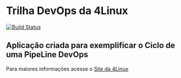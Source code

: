# Trilha DevOps da 4Linux

<!-- Altere a Flag abaixo com sua URL do Travis -->
[![Build Status](https://travis-ci.org/fhfsiqueira/DevOpsLab-HelloWorld.svg?branch=master)](https://travis-ci.org/fhfsiqueira/DevOpsLab-HelloWorld)

## Aplicação criada para exemplificar o Ciclo de uma PipeLine DevOps


Para maiores informações acesse o [Site da 4Linux](https://www.4linux.com.br/cursos/devops)
